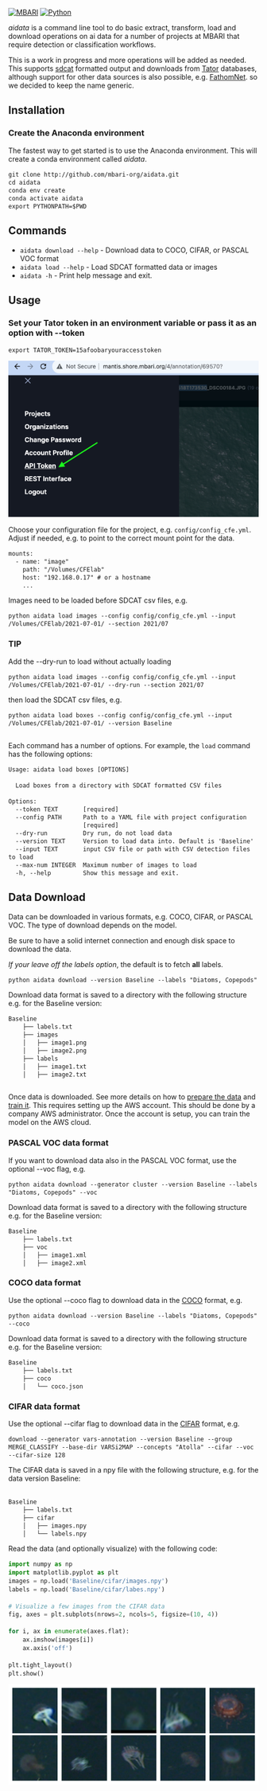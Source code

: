[![MBARI](https://www.mbari.org/wp-content/uploads/2014/11/logo-mbari-3b.png)](http://www.mbari.org)
[![Python](https://img.shields.io/badge/language-Python-blue.svg)](https://www.python.org/downloads/)

*aidata* is a command line tool to do basic extract, transform, load and download operations
on ai data for a number of projects at MBARI that require detection or classification
workflows.

This is a work in progress and more operations will be added as needed.
This supports [sdcat](https://github.com/mbari-org/sdcat) formatted output
and downloads from [Tator](https://www.tatorapp.com/) databases, although
support for other data sources is also possible, e.g. [FathomNet](https://fathomnet.org/).
so we decided to keep the name generic.

## Installation 

### Create the Anaconda environment

The fastest way to get started is to use the Anaconda environment.  This will create a conda environment called *aidata*.
```shell
git clone http://github.com/mbari-org/aidata.git
cd aidata
conda env create 
conda activate aidata
export PYTHONPATH=$PWD
```
 

## Commands

* `aidata download --help` - Download data to COCO, CIFAR, or PASCAL VOC format
* `aidata load --help` - Load SDCAT formatted data or images
* `aidata -h` - Print help message and exit.

  
## Usage

### Set your Tator token in an environment variable or pass it as an option with --token

```
export TATOR_TOKEN=15afoobaryouraccesstoken
```

![ Image link ](docs/imgs/apitoken.png)



Choose your configuration file for the project, e.g. `config/config_cfe.yml`.
Adjust if needed, e.g. to point to the correct mount point for the data.

```
mounts:
  - name: "image"
    path: "/Volumes/CFElab"
    host: "192.168.0.17" # or a hostname 
    ...
```

Images need to be loaded before SDCAT csv files, e.g. 

```text
python aidata load images --config config/config_cfe.yml --input /Volumes/CFElab/2021-07-01/ --section 2021/07
```

### TIP
Add the --dry-run to load without actually loading
```text
python aidata load images --config config/config_cfe.yml --input /Volumes/CFElab/2021-07-01/ --dry-run --section 2021/07
```

then load the SDCAT csv files, e.g.

```text
python aidata load boxes --config config/config_cfe.yml --input /Volumes/CFElab/2021-07-01/ --version Baseline
```

## 
Each command has a number of options.  For example, the `load` command has the following options:

```shell
Usage: aidata load boxes [OPTIONS]

  Load boxes from a directory with SDCAT formatted CSV files

Options:
  --token TEXT       [required]
  --config PATH      Path to a YAML file with project configuration
                     [required]
  --dry-run          Dry run, do not load data
  --version TEXT     Version to load data into. Default is 'Baseline'
  --input TEXT       input CSV file or path with CSV detection files to load
  --max-num INTEGER  Maximum number of images to load
  -h, --help         Show this message and exit.
```

## Data Download

Data can be downloaded in various formats, e.g. COCO, CIFAR, or PASCAL VOC.  The type of download
depends on the model.

Be sure to have a solid internet connection and enough disk space to download the data.

*If your leave off the labels option*, the default is to fetch **all** labels.

```shell
python aidata download --version Baseline --labels "Diatoms, Copepods"
```

Download data format is saved to a directory with the following structure e.g. for the Baseline version:

```
Baseline
    ├── labels.txt
    ├── images
    │   ├── image1.png
    │   ├── image2.png 
    ├── labels
    │   ├── image1.txt
    │   ├── image2.txt 
```
 
## 
Once data is downloaded. See more details on how to [prepare the data](https://docs.mbari.org/deepsea-ai/data/)
and [train it](https://docs.mbari.org/deepsea-ai/commands/train/). This requires setting up the AWS account. 
This should be done by a company AWS administrator.  Once the account is setup, you can train the model on the AWS cloud.

### PASCAL VOC data format

If you want to download data also in the PASCAL VOC format, use the optional --voc flag, e.g.

```shell
python aidata download --generator cluster --version Baseline --labels "Diatoms, Copepods" --voc
```

Download data format is saved to a directory with the following structure e.g. for the Baseline version:
```
Baseline
    ├── labels.txt
    ├── voc
    │   ├── image1.xml
    │   ├── image2.xml 
```
 
### COCO data format

Use the optional --coco flag to download data in the [COCO](https://cocodataset.org/#home) format, e.g.

```shell
python aidata download --version Baseline --labels "Diatoms, Copepods"  --coco
```

Download data format is saved to a directory with the following structure e.g. for the Baseline version:
```
Baseline
    ├── labels.txt
    ├── coco
    │   └── coco.json
```
### CIFAR data format

Use the optional --cifar flag to download data in the [CIFAR](https://www.cs.toronto.edu/~kriz/cifar.html) format, e.g.

```shell
download --generator vars-annotation --version Baseline --group MERGE_CLASSIFY --base-dir VARSi2MAP --concepts "Atolla" --cifar --voc --cifar-size 128
```

The CIFAR data is saved in a npy file with the following structure, e.g. for the data version Baseline:
```shell 

Baseline
    ├── labels.txt
    ├── cifar
    │   ├── images.npy
    │   └── labels.npy
```

Read the data (and optionally visualize) with the following code:

```python
import numpy as np
import matplotlib.pyplot as plt
images = np.load('Baseline/cifar/images.npy')
labels = np.load('Baseline/cifar/labes.npy')
 
# Visualize a few images from the CIFAR data
fig, axes = plt.subplots(nrows=2, ncols=5, figsize=(10, 4))

for i, ax in enumerate(axes.flat):
    ax.imshow(images[i])
    ax.axis('off')

plt.tight_layout()
plt.show()
```
 
![ Image link ](docs/imgs/atolla_cifar128.png)
